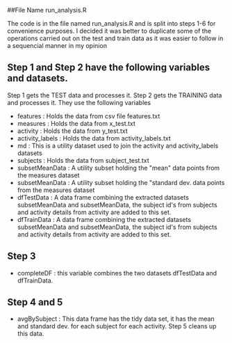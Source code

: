
 ##File Name run_analysis.R
 

The code is in the file named run_analysis.R and is split into steps 1-6 for convenience purposes.
I decided it was better to duplicate some of the operations carried out on the test and train data 
as it was easier to follow in a sequencial manner in my opinion

## Step 1  and Step 2 have the following variables and datasets. 
Step 1 gets the TEST data and processes it.
Step 2 gets the TRAINING data and processes it.
They use the following variables 
* features  : Holds the data from csv file features.txt
* measures :  Holds the data from x_test.txt
* activity  : Holds the data from y_test.txt
* activity_labels : Holds the data from activity_labels.txt
* md : This is a utility dataset used to join the activity and activity_labels datasets 
* subjects : Holds the data from subject_test.txt
* subsetMeanData  :  A utility subset holding the "mean" data points from the measures dataset
* subsetMeanData  :  A utility subset holding the "standard dev. data points from the measures dataset
* dfTestData : A  data frame  combining the extracted datasets subsetMeanData and subsetMeanData, the subject id's from subjects and activity details from activity 
are added to this set.
* dfTrainData : A  data frame  combining the extracted datasets subsetMeanData and subsetMeanData, the subject id's from subjects and activity details from activity 
are added to this set.



## Step 3
* completeDF : this variable combines the two datasets dfTestData and  dfTrainData.


## Step 4 and 5
* avgBySubject : This data frame  has the tidy data set, it has the mean and standard dev. for each subject for each activity.
Step 5 cleans up this data.


